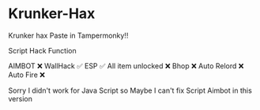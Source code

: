 # Krunker-Hax
Krunker hax
Paste in Tampermonky!!

Script Hack Function

AIMBOT ❌
WallHack ✅
ESP ✅
All item unlocked ❌
Bhop ❌
Auto Relord ❌
Auto Fire ❌

Sorry I didn't work for Java Script so Maybe I can't fix Script Aimbot in this version
